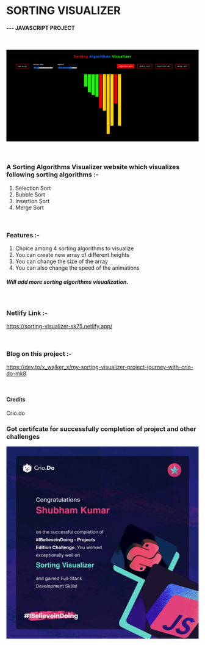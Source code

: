 # SORTING VISUALIZER
#### --- JAVASCRIPT PROJECT
<br/>

![Site Image](./sorting_visualizer.png?raw=true "Sorting Viusalizer")

<br/>

### A Sorting Algorithms Visualizer website which visualizes following sorting algorithms :- 
1. Selection Sort
2. Bubble Sort
3. Insertion Sort
4. Merge Sort

<br/>

### Features :- 
1. Choice among 4 sorting algorithms to visualize
2. You can create new array of different heights  
3. You can change the size of the array 
4. You can also change the speed of the animations

##### Will add more sorting algorithms visualization.  

<br/>

### Netlify Link :- 
https://sorting-visualizer-sk75.netlify.app/

<br/>

### Blog on this project :- 
https://dev.to/x_walker_x/my-sorting-visualizer-project-journey-with-crio-do-mk8

<br/>

#### Credits 
Crio.do

### Got certifcate for successfully completion of project and other challenges
<img src="./Certificate.010.png" alt="course certificate">
